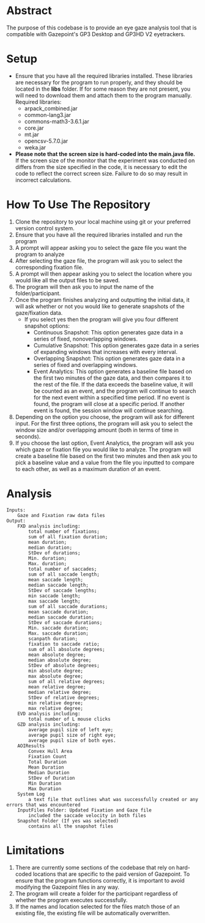 Abstract
==================
The purpose of this codebase is to provide an eye gaze analysis tool that is compatible with Gazepoint's GP3 Desktop and GP3HD V2 eyetrackers.

Setup
==================
- Ensure that you have all the required libraries installed. These libraries are necessary for the program to run properly, and they should be located in the **libs** folder. If for some reason they are not present, you will need to download them and attach them to the program manually.
Required libraries:
    - arpack_combined.jar
    - common-lang3.jar
    - commons-math3-3.6.1.jar
    - core.jar
    - mt.jar
    - opencsv-5.7.0.jar
    - weka.jar
- **Please note that the screen size is hard-coded into the main.java file.** If the screen size of the monitor that the experiment was conducted on differs from the size specified in the code, it is necessary to edit the code to reflect the correct screen size. Failure to do so may result in incorrect calculations.

How To Use The Repository
==============================
1. Clone the repository to your local machine using git or your preferred version control system.
2. Ensure that you have all the required libraries installed and run the program
3. A prompt will appear asking you to select the gaze file you want the program to analyze 
4. After selecting the gaze file, the program will ask you to select the corresponding fixation file.
5. A prompt will then appear asking you to select the location where you would like all the output files to be saved.
6. The program will then ask you to input the name of the folder/participant.
7. Once the program finishes analyzing and outputting the initial data, it will ask whether or not you would like to generate snapshots of the gaze/fixation data.
    * If you select yes then the program will give you four different snapshot options:
        - Continuous Snapshot: This option generates gaze data in a series of fixed, nonoverlapping windows.
        - Cumulative Snapshot: This option generates gaze data in a series of expanding windows that increases with every interval.
        - Overlapping Snapshot: This option generates gaze data in a series of fixed and overlapping windows.
        - Event Analytics: This option generates a baseline file based on the first two minutes of the gaze data, and then compares it to the rest of the file. If the data exceeds the baseline value, it will be counted as an event, and the program will continue to search for the next event within a specified time period. If no event is found, the program will close at a specific period. If another event is found, the session window will continue searching.
8. Depending on the option you choose, the program will ask for different input. For the first three options, the program will ask you to select the window size and/or overlapping amount (both in terms of time in seconds).
9. If you choose the last option, Event Analytics, the program will ask you which gaze or fixation file you would like to analyze. The program will create a baseline file based on the first two minutes and then ask you to pick a baseline value and a value from the file you inputted to compare 
    to each other, as well as a maximum duration of an event.

Analysis
==================
    Inputs: 
        Gaze and Fixation raw data files
    Output: 
        FXD analysis including: 
            total number of fixations; 
            sum of all fixation duration; 
            mean duration; 
            median duration;
            StDev of durations; 
            Min. duration;
            Max. duration;  
            total number of saccades; 
            sum of all saccade length; 
            mean saccade length;
            median saccade length; 
            StDev of saccade lengths;
            min saccade length; 
            max saccade length; 
            sum of all saccade durations;
            mean saccade duration;
            median saccade duration; 
            StDev of saccade durations; 
            Min. saccade duration;
            Max. saccade duration; 
            scanpath duration; 
            fixation to saccade ratio; 
            sum of all absolute degrees; 
            mean absolute degree; 
            median absolute degree; 
            StDev of absolute degrees; 
            min absolute degree; 
            max absolute degree; 
            sum of all relative degrees; 
            mean relative degree; 
            median relative degree; 
            StDev of relative degrees; 
            min relative degree; 
            max relative degree; 
        EVD analysis including:
            total number of L mouse clicks
        GZD analysis including:
            average pupil size of left eye;
            average pupil size of right eye;
            average pupil size of both eyes.
        AOIResults
            Convex Hull Area
            Fixation Count
            Total Duration 
            Mean Duration
            Median Duration 
            StDev of Duration 
            Min Duration
            Max Duration
        System Log
            a text file that outlines what was successfully created or any errors that was encountered
        InputFiles Folder: Updated Fixation and Gaze file
            included the saccade velocity in both files
        Snapshot Folder (If yes was selected)
            contains all the snapshot files

Limitations
==================
1. There are currently some sections of the codebase that rely on hard-coded locations that are specific to the paid version of Gazepoint. To ensure that the program functions correctly, it is important to avoid modifying the Gazepoint files in any way.
2. The program will create a folder for the participant regardless of whether the program executes successfully.
3. If the names and location selected for the files match those of an existing file, the existing file will be automatically overwritten.